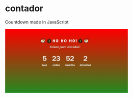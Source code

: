 # contador
Countdown made in JavaScript

<img src="https://github.com/NataNoEsta/contador/blob/master/sample.jpeg" width="400px">
